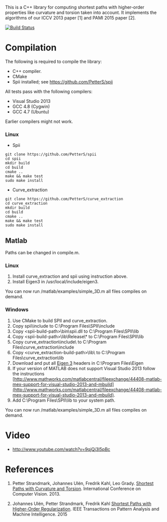 This is a C++ library for computing shortest paths with higher-order properties like curvature and torsion taken into account. It implements the algorithms of our ICCV 2013 paper [1] and PAMI 2015 paper [2].

[![Build Status](https://travis-ci.org/PetterS/curve_extraction.png)](https://travis-ci.org/PetterS/curve_extraction)

Compilation
====
The following is required to compile the library:
* C++ compiler.
* CMake
* Spii installed; see https://github.com/PetterS/spii 

All tests pass with the following compilers:
* Visual Studio 2013
* GCC 4.8 (Cygwin)
* GCC 4.7 (Ubuntu)

Earlier compilers might not work.

### Linux ###


* Spii
```
git clone https://github.com/PetterS/spii
cd spii
mkdir build
cd build
cmake ..
make && make test
sudo make install
```

* Curve_extraction
```
git clone https://github.com/PetterS/curve_extraction
cd curve_extraction
mkdir build
cd build
cmake ..
make && make test
sudo make install
```

Matlab
------

Paths can be changed in compile.m.

### Linux ###
1. Install curve_extraction and spii using instruction above.
2. Install Eigen3 in /usr/local/include/eigen3.

You can now run /matlab/examples/simple_3D.m all files compiles on demand.

### Windows ###
1. Use CMake to build SPII and curve_extraction.
2. Copy spii\include to C:\Program Files\SPII\include
3. Copy \<spii-build-path\>\bin\spii.dll to C:\Program Files\SPII\lib
4. Copy \<spii-build-path\>\lib\Release\\* to C:\Program Files\SPII\lib
5. Copy curve_extraction\include\ to  C:\Program Files\curve_extraction\include
6. Copy \<curve_extraction-build-path\>\lib\ to C:\Program Files\curve_extraction\lib
7. Download and put all [Eigen 3](http://eigen.tuxfamily.org/) headers in C:\Program Files\Eigen
8. If your version of MATLAB does not support Visual Studio 2013 follow the instructions [http://www.mathworks.com/matlabcentral/fileexchange/44408-matlab-mex-support-for-visual-studio-2013-and-mbuild](http://www.mathworks.com/matlabcentral/fileexchange/44408-matlab-mex-support-for-visual-studio-2013-and-mbuild).
9. Add C:\Program Files\SPII\lib to your system path.

You can now run /matlab/examples/simple_3D.m all files compiles on demand.

Video
====
 * http://www.youtube.com/watch?v=9qjQj3I5pBc

References
====
1. Petter Strandmark, Johannes Ulén, Fredrik Kahl, Leo Grady. [Shortest Paths with Curvature and Torsion](http://www2.maths.lth.se/vision/publications/publications/view_paper.php?paper_id=582). International Conference on Computer Vision. 2013.

2. Johannes Ulén, Petter Strandmark, Fredrik Kahl [Shortest Paths with Higher-Order Regularization](http://www2.maths.lth.se/vision/publications/publications/view_paper.php?paper_id=623). IEEE Transactions on Pattern Analysis and Machine Intelligence. 2015 
